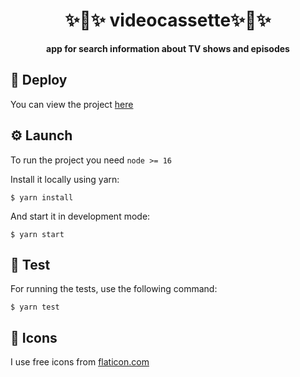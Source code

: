 <div align="center">
    <h1>✨📼✨ videocassette✨📼✨</h1>
    <strong>app for search information about TV shows and episodes</strong>
</div>

## 🚀 Deploy
You can view the project [here](https://moongy-test-task.vercel.app/)

## ⚙️ Launch
To run the project you need `node >= 16`

Install it locally using yarn:
```
$ yarn install
```

And start it in development mode: 
```
$ yarn start
```

## 🧪 Test
For running the tests, use the following command:
```
$ yarn test
```

## 🤍 Icons
I use free icons from [flaticon.com](https://www.flaticon.com/)
